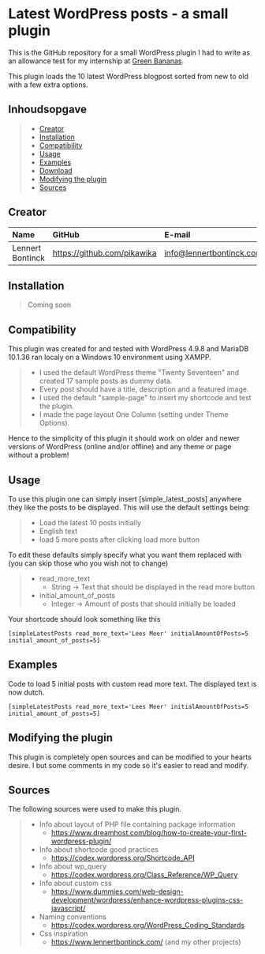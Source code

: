 # Latest WordPress posts - a small plugin

This is the GitHub repository for a small WordPress plugin I had to write as an allowance test for my internship at [Green Bananas](https://www.greenbananas.be/).

This plugin loads the 10 latest WordPress blogpost sorted from new to old with a few extra options.

## Inhoudsopgave

> - [Creator](#creator)
> - [Installation](#installation)
> - [Compatibility](#compatibility)
> - [Usage](#usage)
> - [Examples](#examples)
> - [Download](#download)
> - [Modifying the plugin](#modifying-the-plugin)
> - [Sources](#sources)

## Creator

| Name     | GitHub                        | E-mail                               |
| :---     | :---                          | :---                                |
| Lennert Bontinck | <https://github.com/pikawika> | [info@lennertbontinck.com](mailto:info@lennertbontinck.com) |

## Installation

> Coming soon

## Compatibility

This plugin was created for and tested with WordPress 4.9.8 and MariaDB 10.1.36 ran localy on a Windows 10 environment using XAMPP.

> - I used the default WordPress theme "Twenty Seventeen" and created 17 sample posts as dummy data.
> - Every post should have a title, description and a featured image.
> - I used the default "sample-page" to insert my shortcode and test the plugin.
> - I made the page layout One Column (setting under Theme Options).

Hence to the simplicity of this plugin it should work on older and newer versions of WordPress (online and/or offline) and any theme or page without a problem!


## Usage

To use this plugin one can simply insert [simple_latest_posts] anywhere they like the posts to be displayed. This will use the default settings being:

> - Load the latest 10 posts initially
> - English text
> - load 5 more posts after clicking load more button

To edit these defaults simply specify what you want them replaced with (you can skip those who you wish not to change)

> - read_more_text
>    - String -> Text that should be displayed in the read more button
> - initial_amount_of_posts
>    - Integer -> Amount of posts that should initially be loaded


Your shortcode should look something like this

```
[simpleLatestPosts read_more_text='Lees Meer' initialAmountOfPosts=5 initial_amount_of_posts=5]
```

## Examples

Code to load 5 initial posts with custom read more text. The displayed text is now dutch.
```
[simpleLatestPosts read_more_text='Lees Meer' initialAmountOfPosts=5 initial_amount_of_posts=5]
```

## Modifying the plugin

This plugin is completely open sources and can be modified to your hearts desire. I but some comments in my code so it's easier to read and modify. 

## Sources

The following sources were used to make this plugin.

> - Info about layout of PHP file containing package information
>    - https://www.dreamhost.com/blog/how-to-create-your-first-wordpress-plugin/
> - Info about shortcode good practices
>    - https://codex.wordpress.org/Shortcode_API
> - Info about wp_query
>    - https://codex.wordpress.org/Class_Reference/WP_Query
> - Info about custom css
>    - https://www.dummies.com/web-design-development/wordpress/enhance-wordpress-plugins-css-javascript/
> - Naming conventions
>    - https://codex.wordpress.org/WordPress_Coding_Standards
> - Css inspiration
>    - https://www.lennertbontinck.com/ (and my other projects)
